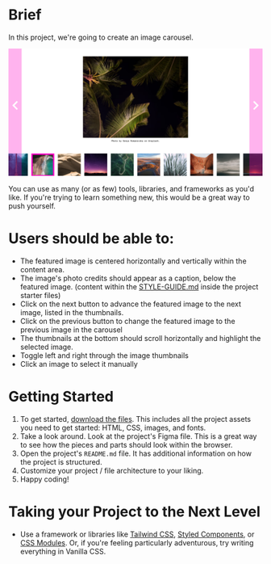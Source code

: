 # Brief

In this project, we're going to create an image carousel.

<img src="./DAY-9-COVER.png">

You can use as many (or as few) tools, libraries, and frameworks as you'd like. If you're trying to learn something new, this would be a great way to push yourself.

# Users should be able to:

- The featured image is centered horizontally and vertically within the content area.
- The image's photo credits should appear as a caption, below the featured image. (content within the [STYLE-GUIDE.md](http://STYLE-GUIDE.md) inside the project starter files)
- Click on the next button to advance the featured image to the next image, listed in the thumbnails.
- Click on the previous button to change the featured image to the previous image in the carousel
- The thumbnails at the bottom should scroll horizontally and highlight the selected image.
- Toggle left and right through the image thumbnails
- Click an image to select it manually

# Getting Started

1. To get started, [download the files](./STARTER-FILES/). This includes all the project assets you need to get started: HTML, CSS, images, and fonts.
2. Take a look around. Look at the project's Figma file. This is a great way to see how the pieces and parts should look within the browser.
3. Open the project's `README.md` file. It has additional information on how the project is structured.
4. Customize your project / file architecture to your liking.
5. Happy coding!

# Taking your Project to the Next Level

- Use a framework or libraries like [Tailwind CSS](https://tailwindcss.com/), [Styled Components](https://styled-components.com/), or [CSS Modules](https://github.com/css-modules/css-modules). Or, if you're feeling particularly adventurous, try writing everything in Vanilla CSS.
